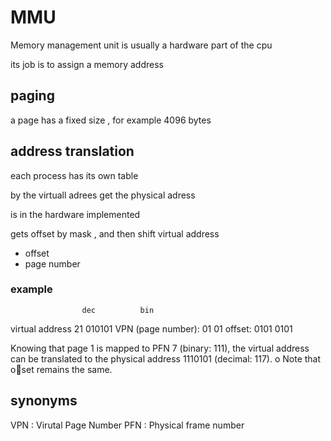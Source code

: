 # MMU 
Memory management unit 
is usually a hardware part of the cpu 

its job is to assign a memory address


## paging 
a page has a fixed size , for example 4096 bytes


## address translation 

each process has its own table 

by the virtuall adrees get the physical adress 

is in the hardware implemented 

gets offset by mask , and then shift
virtual address
- offset 
- page number


### example 
                    dec          bin
virtual address      21       010101
VPN (page number):   01           01
offset:            0101         0101


Knowing that page 1 is mapped to PFN 7 (binary: 111), the virtual
address can be translated to the physical address 1110101
(decimal: 117). o Note that oset remains the same.


## synonyms 

VPN : Virutal Page Number
PFN : Physical frame number

